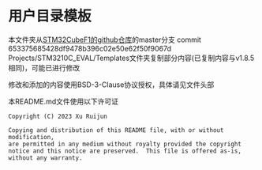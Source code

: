 # 用户目录模板
本文件夹从[STM32CubeF1的github仓库](https://github.com/STMicroelectronics/STM32CubeF1)的master分支 commit 653375685428df9478b396c02e50e62f50f9067d Projects/STM3210C_EVAL/Templates文件夹复制部分内容(已复制内容与v1.8.5相同)，可能已进行修改

修改和添加的内容使用BSD-3-Clause协议授权，具体请见文件头部

本README.md文件使用以下许可证
```
Copyright (C) 2023 Xu Ruijun

Copying and distribution of this README file, with or without modification,
are permitted in any medium without royalty provided the copyright
notice and this notice are preserved.  This file is offered as-is,
without any warranty.
```
